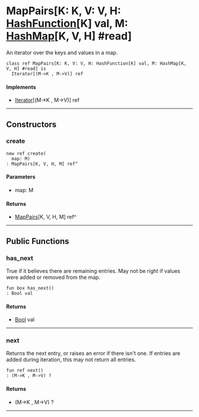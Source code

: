 # MapPairs\[K: K, V: V, H: [HashFunction](collections-HashFunction)\[K\] val, M: [HashMap](collections-HashMap)\[K, V, H\] #read\]

An iterator over the keys and values in a map.


```pony
class ref MapPairs[K: K, V: V, H: HashFunction[K] val, M: HashMap[K, V, H] #read] is
  Iterator[(M->K , M->V)] ref
```

#### Implements

* [Iterator](builtin-Iterator)\[(M->K , M->V)\] ref

---

## Constructors

### create

```pony
new ref create(
  map: M)
: MapPairs[K, V, H, M] ref^
```
#### Parameters

*   map: M

#### Returns

* [MapPairs](collections-MapPairs)\[K, V, H, M\] ref^

---

## Public Functions

### has_next

True if it believes there are remaining entries. May not be right if values
were added or removed from the map.


```pony
fun box has_next()
: Bool val
```

#### Returns

* [Bool](builtin-Bool) val

---

### next

Returns the next entry, or raises an error if there isn't one. If entries
are added during iteration, this may not return all entries.


```pony
fun ref next()
: (M->K , M->V) ?
```

#### Returns

* (M->K , M->V) ?

---

